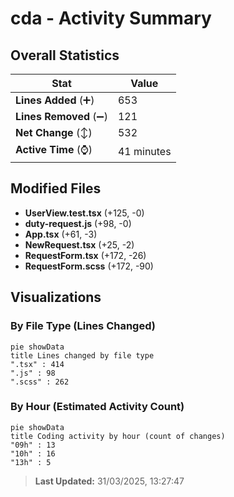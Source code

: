 # cda - Activity Summary 

## Overall Statistics

| Stat                   | Value                                                             |
| ---------------------- | ----------------------------------------------------------------- |
| **Lines Added** (➕)   | 653                                          |
| **Lines Removed** (➖) | 121                                        |
| **Net Change** (↕)    | 532                |
| **Active Time** (⌚)   | 41 minutes |


## Modified Files
- **UserView.test.tsx** (+125, -0)
- **duty-request.js** (+98, -0)
- **App.tsx** (+61, -3)
- **NewRequest.tsx** (+25, -2)
- **RequestForm.tsx** (+172, -26)
- **RequestForm.scss** (+172, -90)

## Visualizations

### By File Type (Lines Changed)

```mermaid
pie showData
title Lines changed by file type
".tsx" : 414
".js" : 98
".scss" : 262
```

### By Hour (Estimated Activity Count)

```mermaid
pie showData
title Coding activity by hour (count of changes)
"09h" : 13
"10h" : 16
"13h" : 5
```


> **Last Updated:** 31/03/2025, 13:27:47